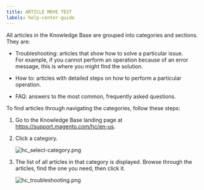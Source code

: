 ```yaml
---
title: ARTICLE MOVE TEST
labels: help-center-guide
---
```


All articles in the Knowledge Base are grouped into categories and sections. They are:

* Troubleshooting: articles that show how to solve a particular issue.   
    For example, if you cannot perform an operation because of an error message, this is where you might find the solution.  
      
    
* How to: articles with detailed steps on how to perform a particular operation.  
      
    
* FAQ: answers to the most common, frequently asked questions.

To find articles through navigating the categories, follow these steps:

1. Go to the Knowledge Base landing page at <https://support.magento.com/hc/en-us>.
1. Click a category.  
      
    ![hc_select-category.png](https://support.magento.com/hc/article_attachments/360016478792/hc_select-category.png)  
      
    
1. The list of all articles in that category is displayed. Browse through the articles, find the one you need, then click it.  
      
    ![hc_troubleshooting.png](https://support.magento.com/hc/article_attachments/360016530131/hc_troubleshooting.png)  
      
      
    
